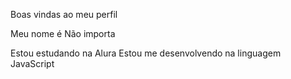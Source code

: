Boas vindas ao meu perfil 

Meu nome é Não importa

Estou estudando na Alura
Estou me desenvolvendo na linguagem JavaScript

